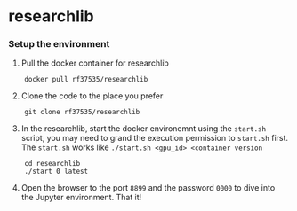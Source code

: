 # researchlib

### Setup the environment
1. Pull the docker container for researchlib
```
    docker pull rf37535/researchlib
```
2. Clone the code to the place you prefer
```
    git clone rf37535/researchlib
```
3. In the researchlib, start the docker environemnt using the `start.sh` script, you may need to grand the execution permission to `start.sh` first. The `start.sh` works like `./start.sh <gpu_id> <container version`
```
    cd researchlib
    ./start 0 latest
```
4. Open the browser to the port `8899` and the password `0000` to dive into the Jupyter environment. That it!
